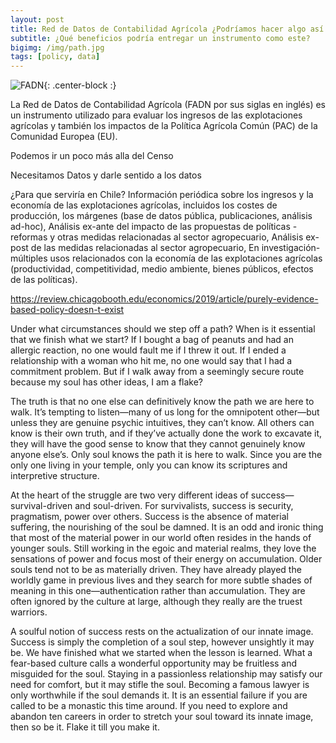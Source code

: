 ```yaml
---
layout: post
title: Red de Datos de Contabilidad Agrícola ¿Podríamos hacer algo así en Chile?
subtitle: ¿Qué beneficios podría entregar un instrumento como este?
bigimg: /img/path.jpg
tags: [policy, data]
---
```


![FADN](https://www.abbreviations.com/images/1847016_FADN.png){: .center-block :}


La Red de Datos de Contabilidad Agrícola (FADN por sus siglas en inglés) es un instrumento utilizado para evaluar los ingresos de las explotaciones agrícolas y también los impactos de la Política Agrícola Común (PAC) de la Comunidad Europea (EU). 

Podemos ir un poco más alla del Censo

Necesitamos Datos y darle sentido a los datos 

¿Para que serviría en Chile?
Información periódica sobre los ingresos y la economía de las explotaciones agrícolas, incluidos los costes de producción, los márgenes (base de datos pública, publicaciones, análisis ad-hoc),
Análisis ex-ante del impacto de las propuestas de políticas -reformas y otras medidas relacionadas al sector agropecuario,
Análisis ex-post de las medidas relacionadas al sector agropecuario,
En investigación-múltiples usos relacionados con la economía de las explotaciones agrícolas (productividad, competitividad, medio ambiente, bienes públicos, efectos de las políticas).

https://review.chicagobooth.edu/economics/2019/article/purely-evidence-based-policy-doesn-t-exist

Under what circumstances should we step off a path? When is it essential that we finish what we start? If I bought a bag of peanuts and had an allergic reaction, no one would fault me if I threw it out. If I ended a relationship with a woman who hit me, no one would say that I had a commitment problem. But if I walk away from a seemingly secure route because my soul has other ideas, I am a flake?

The truth is that no one else can definitively know the path we are here to walk. It’s tempting to listen—many of us long for the omnipotent other—but unless they are genuine psychic intuitives, they can’t know. All others can know is their own truth, and if they’ve actually done the work to excavate it, they will have the good sense to know that they cannot genuinely know anyone else’s. Only soul knows the path it is here to walk. Since you are the only one living in your temple, only you can know its scriptures and interpretive structure.

At the heart of the struggle are two very different ideas of success—survival-driven and soul-driven. For survivalists, success is security, pragmatism, power over others. Success is the absence of material suffering, the nourishing of the soul be damned. It is an odd and ironic thing that most of the material power in our world often resides in the hands of younger souls. Still working in the egoic and material realms, they love the sensations of power and focus most of their energy on accumulation. Older souls tend not to be as materially driven. They have already played the worldly game in previous lives and they search for more subtle shades of meaning in this one—authentication rather than accumulation. They are often ignored by the culture at large, although they really are the truest warriors.

A soulful notion of success rests on the actualization of our innate image. Success is simply the completion of a soul step, however unsightly it may be. We have finished what we started when the lesson is learned. What a fear-based culture calls a wonderful opportunity may be fruitless and misguided for the soul. Staying in a passionless relationship may satisfy our need for comfort, but it may stifle the soul. Becoming a famous lawyer is only worthwhile if the soul demands it. It is an essential failure if you are called to be a monastic this time around. If you need to explore and abandon ten careers in order to stretch your soul toward its innate image, then so be it. Flake it till you make it.
